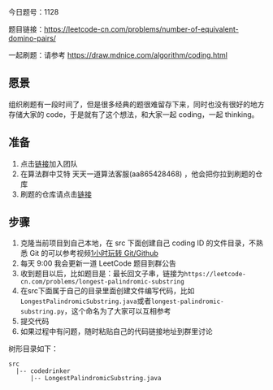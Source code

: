 
今日题号：1128

题目链接：https://leetcode-cn.com/problems/number-of-equivalent-domino-pairs/

一起刷题：请参考 https://draw.mdnice.com/algorithm/coding.html

## 愿景

组织刷题有一段时间了，但是很多经典的题很难留存下来，同时也没有很好的地方存储大家的 code，于是就有了这个想法，和大家一起 coding，一起 thinking。

## 准备

1. 点击[链接]()加入团队
2. 在算法群中艾特 天天一道算法客服(aa865428468) ，他会把你拉到刷题的仓库
3. 刷题的仓库请点击[链接](https://mawen.coding.net/p/leetcode/d/leetcode/git)

## 步骤

1. 克隆当前项目到自己本地，在 src 下面创建自己 coding ID 的文件目录，不熟悉 Git 的可以参考视频[1小时玩转 Git/Github](https://b23.tv/av55780016/p1)
2. 每天 9:00 我会更新一道 LeetCode 题目到群公告
3. 收到题目以后，比如题目是：最长回文子串，链接为`https://leetcode-cn.com/problems/longest-palindromic-substring`
4. 在src下面属于自己的目录里面创建文件编写代码，比如`LongestPalindromicSubstring.java`或者`longest-palindromic-substring.py`，这个命名为了大家可以互相参考
5. 提交代码
6. 如果过程中有问题，随时粘贴自己的代码链接地址到群里讨论

树形目录如下：

```
src
  |-- codedrinker
      |-- LongestPalindromicSubstring.java
```
